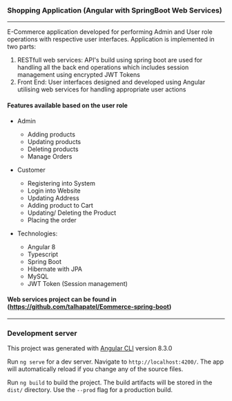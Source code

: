 ### Shopping Application (Angular with SpringBoot Web Services)
---------
E-Commerce application developed for performing Admin and User role operations with respective user interfaces. Application is implemented in two parts:
1. RESTfull web services: API's build using spring boot are used for handling all the back end operations which includes session management using encrypted JWT Tokens 
2. Front End: User interfaces designed and developed using Angular utilising web services for handling appropriate user actions  

#### Features available based on the user role
* Admin
  * Adding products
  * Updating products
  * Deleting products
  * Manage Orders
* Customer
  * Registering into System
  * Login into Website
  * Updating Address
  * Adding product to Cart
  * Updating/ Deleting the Product
  * Placing the order

* Technologies: 
  * Angular 8
  * Typescript
  * Spring Boot
  * Hibernate with JPA 
  * MySQL
  * JWT Token (Session management)

#### Web services project can be found in (https://github.com/talhapatel/Eommerce-spring-boot)

---------
### Development server

This project was generated with [Angular CLI](https://github.com/angular/angular-cli) version 8.3.0

Run `ng serve` for a dev server. Navigate to `http://localhost:4200/`. The app will automatically reload if you change any of the source files.

Run `ng build` to build the project. The build artifacts will be stored in the `dist/` directory. Use the `--prod` flag for a production build.
